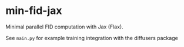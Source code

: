 # min-fid-jax
Minimal parallel FID computation with Jax (Flax).

See `main.py` for example training integration with the diffusers package